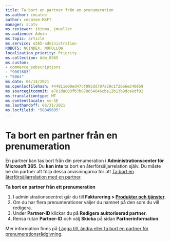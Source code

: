 ```yaml
---
title: Ta bort en partner från en prenumeration
ms.author: cmcatee
author: cmcatee-MSFT
manager: scotv
ms.reviewer: jkinma, jmueller
ms.audience: Admin
ms.topic: article
ms.service: o365-administration
ROBOTS: NOINDEX, NOFOLLOW
localization_priority: Priority
ms.collection: Adm_O365
ms.custom:
- commerce_subscriptions
- "9001683"
- "5064"
ms.date: 04/14/2021
ms.openlocfilehash: 444911e00ed47cf095dd707a20c1f26e6e240859
ms.sourcegitcommit: e781da003fb7b878854846cbe12b13b9dca8df92
ms.translationtype: MT
ms.contentlocale: sv-SE
ms.lasthandoff: 08/31/2021
ms.locfileid: "58845695"
---
```

# <a name="remove-a-partner-from-a-subscription"></a>Ta bort en partner från en prenumeration

En partner kan tas bort från din prenumeration i **Administrationscenter för Microsoft 365**. Du **kan inte** ta bort en återförsäljarrelation själv. Du måste be din partner att följa dessa anvisningarna för att [Ta bort en återförsäljarrelation med en partner](https://docs.microsoft.com/partner-center/remove-a-relationship).

**Ta bort en partner från ett prenumeration**

1. I administrationscentret går du till **Fakturering > [Produkter och tjänster](https://go.microsoft.com/fwlink/p/?linkid=842054)**.
2. Om du har flera prenumerationer väljer du namnet på den som du vill redigera.
3. Under **Partner-ID** klickar du på **Redigera auktoriserad partner**.
4. Rensa rutan **Partner-ID** och välj **Skicka** på sidan **Partnerinformation**.

Mer information finns på [Lägga till, ändra eller ta bort en partner för prenumerationsrådgivning](https://docs.microsoft.com/microsoft-365/admin/misc/add-partner?view=o365-worldwide).
